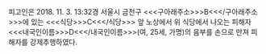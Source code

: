 피고인은 2018. 11. 3. 13:32경 서울시 금천구 <<<구아래주소>>>B<<</구아래주소>>>에 있는 <<<식당>>>C<<</식당>>> 앞 노상에서 위 식당에서 나오는 피해자 <<<내국인이름>>>D<<</내국인이름>>>(여, 25세, 가명)의 음부를 손으로 만져 피해자를 강제추행하였다.
